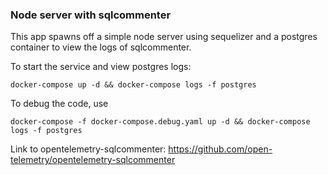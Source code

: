### Node server with sqlcommenter

This app spawns off a simple node server using sequelizer and a postgres container to view the logs of sqlcommenter.

To start the service and view postgres logs: 
```
docker-compose up -d && docker-compose logs -f postgres
```

To debug the code, use 
```
docker-compose -f docker-compose.debug.yaml up -d && docker-compose logs -f postgres
```

Link to opentelemetry-sqlcommenter: <https://github.com/open-telemetry/opentelemetry-sqlcommenter>